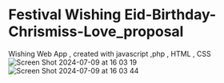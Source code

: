 # Festival Wishing Eid-Birthday-Chrismiss-Love_proposal
 Wishing Web App , created with javascript ,php , HTML , CSS 
![Screen Shot 2024-07-09 at 16 03 19](https://github.com/junaidbackspace/Wishing-web-App-for-Eid-Birthday-Chrismiss-Love_proposal/assets/88697352/db723885-a252-4033-81a9-2f75e6c09474)
![Screen Shot 2024-07-09 at 16 03 44](https://github.com/junaidbackspace/Wishing-web-App-for-Eid-Birthday-Chrismiss-Love_proposal/assets/88697352/df64dee3-b80b-4106-96ec-2a067c42d2bb)
